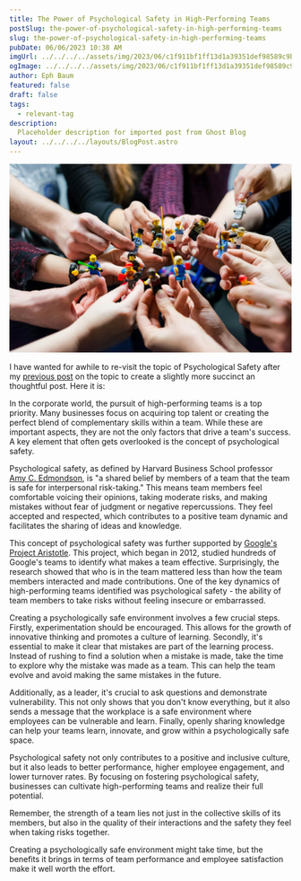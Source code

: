 ```yaml
---
title: The Power of Psychological Safety in High-Performing Teams
postSlug: the-power-of-psychological-safety-in-high-performing-teams
slug: the-power-of-psychological-safety-in-high-performing-teams
pubDate: 06/06/2023 10:38 AM
imgUrl: ../../../../assets/img/2023/06/c1f911bf1ff13d1a39351def98589c9b20df5c4b.jpeg
ogImage: ../../../../assets/img/2023/06/c1f911bf1ff13d1a39351def98589c9b20df5c4b.jpeg
author: Eph Baum
featured: false
draft: false
tags:
  - relevant-tag
description:
  Placeholder description for imported post from Ghost Blog
layout: ../../../../layouts/BlogPost.astro
---
```


![Featured Image](../../../../assets/img/2023/06/c1f911bf1ff13d1a39351def98589c9b20df5c4b.jpeg)

I have wanted for awhile to re-visit the topic of Psychological Safety after my [previous post](/blog/psychological-safety-by-chatgpt/) on the topic to create a slightly more succinct an thoughtful post. Here it is:

In the corporate world, the pursuit of high-performing teams is a top priority. Many businesses focus on acquiring top talent or creating the perfect blend of complementary skills within a team. While these are important aspects, they are not the only factors that drive a team's success. A key element that often gets overlooked is the concept of psychological safety.

Psychological safety, as defined by Harvard Business School professor [Amy C. Edmondson](https://amycedmondson.com/psychological-safety/), is "a shared belief by members of a team that the team is safe for interpersonal risk-taking." This means team members feel comfortable voicing their opinions, taking moderate risks, and making mistakes without fear of judgment or negative repercussions. They feel accepted and respected, which contributes to a positive team dynamic and facilitates the sharing of ideas and knowledge.

This concept of psychological safety was further supported by [Google's Project Aristotle](https://rework.withgoogle.com/print/guides/5721312655835136/). This project, which began in 2012, studied hundreds of Google's teams to identify what makes a team effective. Surprisingly, the research showed that who is in the team mattered less than how the team members interacted and made contributions. One of the key dynamics of high-performing teams identified was psychological safety - the ability of team members to take risks without feeling insecure or embarrassed.

Creating a psychologically safe environment involves a few crucial steps. Firstly, experimentation should be encouraged. This allows for the growth of innovative thinking and promotes a culture of learning. Secondly, it's essential to make it clear that mistakes are part of the learning process. Instead of rushing to find a solution when a mistake is made, take the time to explore why the mistake was made as a team. This can help the team evolve and avoid making the same mistakes in the future.

Additionally, as a leader, it's crucial to ask questions and demonstrate vulnerability. This not only shows that you don't know everything, but it also sends a message that the workplace is a safe environment where employees can be vulnerable and learn. Finally, openly sharing knowledge can help your teams learn, innovate, and grow within a psychologically safe space.

Psychological safety not only contributes to a positive and inclusive culture, but it also leads to better performance, higher employee engagement, and lower turnover rates. By focusing on fostering psychological safety, businesses can cultivate high-performing teams and realize their full potential.

Remember, the strength of a team lies not just in the collective skills of its members, but also in the quality of their interactions and the safety they feel when taking risks together.

Creating a psychologically safe environment might take time, but the benefits it brings in terms of team performance and employee satisfaction make it well worth the effort.
